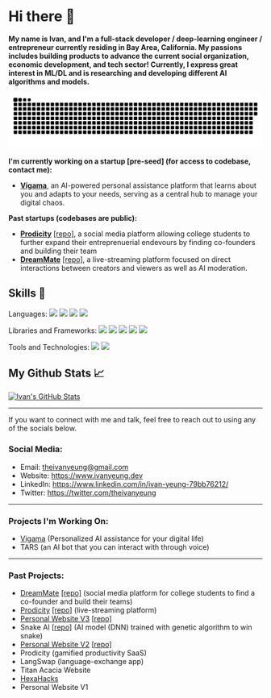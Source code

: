 # Hi there 👋
**My name is Ivan, and I'm a full-stack developer / deep-learning engineer / entrepreneur currently residing in Bay Area, California. My passions includes building products to advance the current social organization, economic development, and tech sector! Currently, I express great interest in ML/DL and is researching and developing different AI algorithms and models.**

<p>
<!--   <p align="center"> 
    Visitor Count<br>
    <img src="https://profile-counter.glitch.me/theivanyeung/count.svg" />
  </p> -->
  
  <a href=#><img src="contributions.svg"></a>
</p>

**I'm currently working on a startup [pre-seed] (for access to codebase, contact me):** 
 - [**Vigama**](https://www.vigama.tech/), an AI-powered personal assistance platform that learns about you and adapts to your needs, serving as a central hub to manage your digital chaos.

**Past startups (codebases are public):**
 - [**Prodicity**](https://www.prodicity.io/) [[repo]](https://github.com/theivanyeung/Prodicity), a social media platform allowing college students to further expand their entreprenuerial endevours by finding co-founders and building their team
 - [**DreamMate**](https://www.dreammate.io/) [[repo]](https://github.com/theivanyeung/DreamMate), a live-streaming platform focused on direct interactions between creators and viewers as well as AI moderation. 

## Skills 🔧

Languages:
![](https://img.shields.io/badge/JavaScript-informational?style=flat&logo=javascript&logoColor=white&color=2a2a2a)
![](https://img.shields.io/badge/Python-informational?style=flat&logo=python&logoColor=white&color=2a2a2a)
![](https://img.shields.io/badge/C/C++-informational?style=flat&logo=c%2B%2B&color=2a2a2a)
![](https://img.shields.io/badge/TypeScript-informational?style=flat&logo=typescript&logoColor=white&color=2a2a2a)

Libraries and Frameworks:
![](https://img.shields.io/badge/Next.js-informational?style=flat&color=f5dcc4&textColor=2a2a2a)
![](https://img.shields.io/badge/Firebase-informational?style=flat&logo=firebase&logoColor=black&color=f5dcc4&textColor=2a2a2a)
![](https://img.shields.io/badge/React.js-informational?style=flat&logo=react&logoColor=2a2a2a&color=f5dcc4&textColor=2a2a2a)
![](https://img.shields.io/badge/PyTorch-informational?style=flat&logo=pytorch&logoColor=black&color=f5dcc4&textColor=2a2a2a)
![](https://img.shields.io/badge/Node.js-informational?style=flat&color=f5dcc4&textColor=2a2a2a)

Tools and Technologies:
![](https://img.shields.io/badge/Git-informational?style=flat&logo=git&logoColor=2a2a2a&color=white&textColor=2a2a2a)
![](https://img.shields.io/badge/GitHub-informational?style=flat&logo=github&logoColor=2a2a2a&color=white&textColor=2a2a2a)

## My Github Stats 📈

[![Ivan's GitHub Stats](https://github-readme-stats.vercel.app/api?username=theivanyeung&show_icons=true&bg_color=2a2a2a&titleColor=fff&text_color=fff&icon_color=f5dcc4&theme=dark)](https://github.com/theivanyeung/theivanyeung)

<!-- [![Ivan's Top Languages Stats](https://github-readme-stats.vercel.app/api/top-langs/?username=theivanyeung&show_icons=true&bg_color=2a2a2a&titleColor=fff&text_color=fff&icon_color=f5dcc4&theme=dark&hide=scss,css&count_private=true&langs_count=4&layout=default)](https://github.com/theivanyeung/theivanyeung) -->

---

If you want to connect with me and talk, feel free to reach out to using any of the socials below.

### Social Media:

 - Email: theivanyeung@gmail.com
 - Website: https://www.ivanyeung.dev
 - LinkedIn: https://www.linkedin.com/in/ivan-yeung-79bb76212/
 - Twitter: https://twitter.com/theivanyeung

---

### Projects I'm Working On:
 - [Vigama](https://www.vigama.tech/) (Personalized AI assistance for your digital life)
 - TARS (an AI bot that you can interact with through voice)

---

### Past Projects:
 - [DreamMate](https://www.dreammate.io/) [[repo]](https://github.com/theivanyeung/Prodicity) (social media platform for college students to find a co-founder and build their teams)
 - [Prodicity](https://www.prodicity.io/) [[repo]](https://github.com/theivanyeung/DreamMate) (live-streaming platform)
 - [Personal Website V3](https://www.ivanyeung.dev) [[repo]](https://github.com/theivanyeung/personal-website-v3)
 - Snake AI [[repo]](https://github.com/theivanyeung/snake-ai) (AI model (DNN) trained with genetic algorithm to win snake)
 - [Personal Website V2](https://v2.ivanyeung.dev) [[repo]](https://github.com/theivanyeung/personal-website-v2)
 - Prodicity (gamified productivity SaaS)
 - LangSwap (language-exchange app)
 - Titan Acacia Website
 - [HexaHacks](https://hexahacks.com/)
 - Personal Website V1
